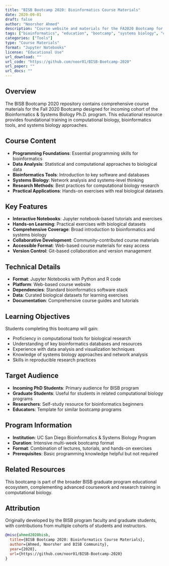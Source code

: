 ```yaml
---
title: "BISB Bootcamp 2020: Bioinformatics Course Materials"
date: 2020-09-01
draft: false
author: "Noorsher Ahmed"
description: "Course website and materials for the FA2020 Bootcamp for incoming Bioinformatics & Systems Biology Ph.D. students"
tags: ["bioinformatics", "education", "bootcamp", "systems biology", "course materials", "jupyter notebooks"]
categories: ["Tools"]
type: "Course Materials"
format: "Jupyter Notebooks"
license: "Educational Use"
url_download: ""
url_code: "https://github.com/noor01/BISB-Bootcamp-2020"
url_paper: ""
url_docs: ""
---
```


## Overview

The BISB Bootcamp 2020 repository contains comprehensive course materials for the Fall 2020 Bootcamp designed for incoming cohort of the Bioinformatics & Systems Biology Ph.D. program. This educational resource provides foundational training in computational biology, bioinformatics tools, and systems biology approaches.

## Course Content

- **Programming Foundations**: Essential programming skills for bioinformatics
- **Data Analysis**: Statistical and computational approaches to biological data
- **Bioinformatics Tools**: Introduction to key software and databases
- **Systems Biology**: Network analysis and systems-level thinking
- **Research Methods**: Best practices for computational biology research
- **Practical Applications**: Hands-on exercises with real biological datasets

## Key Features

- **Interactive Notebooks**: Jupyter notebook-based tutorials and exercises
- **Hands-on Learning**: Practical exercises with biological datasets
- **Comprehensive Coverage**: Broad introduction to bioinformatics and systems biology
- **Collaborative Development**: Community-contributed course materials
- **Accessible Format**: Web-based course materials for easy access
- **Version Control**: Git-based collaboration and version management

## Technical Details

- **Format**: Jupyter Notebooks with Python and R code
- **Platform**: Web-based course website
- **Dependencies**: Standard bioinformatics software stack
- **Data**: Curated biological datasets for learning exercises
- **Documentation**: Comprehensive course guides and tutorials

## Learning Objectives

Students completing this bootcamp will gain:
- Proficiency in computational tools for biological research
- Understanding of key bioinformatics databases and resources
- Experience with data analysis and visualization techniques
- Knowledge of systems biology approaches and network analysis
- Skills in reproducible research practices

## Target Audience

- **Incoming PhD Students**: Primary audience for BISB program
- **Graduate Students**: Useful for students in related computational biology programs
- **Researchers**: Self-study resource for bioinformatics beginners
- **Educators**: Template for similar bootcamp programs

## Program Information

- **Institution**: UC San Diego Bioinformatics & Systems Biology Program
- **Duration**: Intensive multi-week bootcamp format
- **Format**: Combination of lectures, tutorials, and hands-on exercises
- **Prerequisites**: Basic programming knowledge helpful but not required

## Related Resources

This bootcamp is part of the broader BISB graduate program educational ecosystem, complementing advanced coursework and research training in computational biology.

## Attribution

Originally developed by the BISB program faculty and graduate students, with contributions from multiple cohorts of students and instructors.

```bibtex
@misc{ahmed2020bisb,
  title={BISB Bootcamp 2020: Bioinformatics Course Materials},
  author={Ahmed, Noorsher and BISB Community},
  year={2020},
  url={https://github.com/noor01/BISB-Bootcamp-2020}
}
``` 